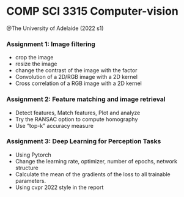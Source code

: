 # COMP SCI 3315 Computer-vision 
@The University of Adelaide (2022 s1)


### Assignment 1: Image filtering
- crop the image
- resize the image
- change the contrast of the image with the factor
- Convolution of a 2D/RGB image with a 2D kernel
- Cross correlation of a RGB image with a 2D kernel


### Assignment 2: Feature matching and image retrieval
- Detect features, Match features, Plot and analyze
- Try the RANSAC option to compute homography
- Use “top-k” accuracy measure


### Assignment 3: Deep Learning for Perception Tasks
- Using Pytorch 
- Change the learning rate, optimizer, number of epochs, network structure
- Calculate the mean of the gradients of the loss to all trainable parameters.
- Using cvpr 2022 style in the report

